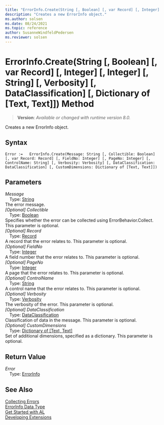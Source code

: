 ```yaml
---
title: "ErrorInfo.Create(String [, Boolean] [, var Record] [, Integer] [, Integer] [, String] [, Verbosity] [, DataClassification] [, Dictionary of [Text, Text]]) Method"
description: "Creates a new ErrorInfo object."
ms.author: solsen
ms.date: 08/24/2021
ms.topic: reference
author: SusanneWindfeldPedersen
ms.reviewer: solsen
---
```

[//]: # (START>DO_NOT_EDIT)
[//]: # (IMPORTANT:Do not edit any of the content between here and the END>DO_NOT_EDIT.)
[//]: # (Any modifications should be made in the .xml files in the ModernDev repo.)
# ErrorInfo.Create(String [, Boolean] [, var Record] [, Integer] [, Integer] [, String] [, Verbosity] [, DataClassification] [, Dictionary of [Text, Text]]) Method
> **Version**: _Available or changed with runtime version 8.0._

Creates a new ErrorInfo object.


## Syntax
```AL
Error :=   ErrorInfo.Create(Message: String [, Collectible: Boolean] [, var Record: Record] [, FieldNo: Integer] [, PageNo: Integer] [, ControlName: String] [, Verbosity: Verbosity] [, DataClassification: DataClassification] [, CustomDimensions: Dictionary of [Text, Text]])
```
## Parameters
*Message*  
&emsp;Type: [String](/dynamics365/business-central/dev-itpro/developer/methods-auto/text/text-data-type)  
The error message.  
*[Optional] Collectible*  
&emsp;Type: [Boolean](../boolean/boolean-data-type.md)  
Specifies whether the error can be collected using ErrorBehavior.Collect. This parameter is optional.  
*[Optional] Record*  
&emsp;Type: [Record](../record/record-data-type.md)  
A record that the error relates to. This parameter is optional.  
*[Optional] FieldNo*  
&emsp;Type: [Integer](../integer/integer-data-type.md)  
A field number that the error relates to. This parameter is optional.  
*[Optional] PageNo*  
&emsp;Type: [Integer](../integer/integer-data-type.md)  
A page that the error relates to. This parameter is optional.  
*[Optional] ControlName*  
&emsp;Type: [String](/dynamics365/business-central/dev-itpro/developer/methods-auto/text/text-data-type)  
A control name that the error relates to. This parameter is optional.  
*[Optional] Verbosity*  
&emsp;Type: [Verbosity](../verbosity/verbosity-option.md)  
The verbosity of the error. This parameter is optional.  
*[Optional] DataClassification*  
&emsp;Type: [DataClassification](../dataclassification/dataclassification-option.md)  
Classification of data in the message. This parameter is optional.  
*[Optional] CustomDimensions*  
&emsp;Type: [Dictionary of [Text, Text]](../dictionary/dictionary-data-type.md)  
Set of additional dimensions, specified as a dictionary. This parameter is optional.  


## Return Value
*Error*  
&emsp;Type: [ErrorInfo](errorinfo-data-type.md)  



[//]: # (IMPORTANT: END>DO_NOT_EDIT)
## See Also

[Collecting Errors](../../devenv-error-collection.md)  
[ErrorInfo Data Type](errorinfo-data-type.md)  
[Get Started with AL](../../devenv-get-started.md)  
[Developing Extensions](../../devenv-dev-overview.md)